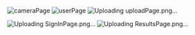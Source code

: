 ![cameraPage](https://github.com/ssandra102/FinTrack/assets/72643907/63c5a620-de65-4aab-bc75-22ad2328466f)
![userPage](https://github.com/ssandra102/FinTrack/assets/72643907/a81727ab-b1fe-4ae8-b4c2-fc02917f0151)
![Uploading uploadPage.png…]()

![Uploading SignInPage.png…]()
![Uploading ResultsPage.png…]()
